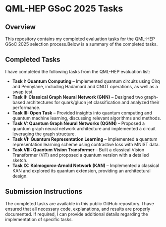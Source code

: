 # QML-HEP GSoC 2025 Tasks

## Overview
This repository contains my completed evaluation tasks for the QML-HEP GSoC 2025 selection process.Below is a summary of the completed tasks.

## Completed Tasks
I have completed the following tasks from the QML-HEP evaluation list:

- **Task I: Quantum Computing** – Implemented quantum circuits using Cirq and Pennylane, including Hadamard and CNOT operations, as well as a swap test.
- **Task II: Classical Graph Neural Network (GNN)** – Designed two graph-based architectures for quark/gluon jet classification and analyzed their performance.
- **Task III: Open Task** – Provided insights into quantum computing and quantum machine learning, discussing relevant algorithms and methods.
- **Task V: Quantum Graph Neural Networks (QGNN)** – Proposed a quantum graph neural network architecture and implemented a circuit leveraging the graph structure.
- **Task VI: Quantum Representation Learning** – Implemented a quantum representation learning scheme using contrastive loss with MNIST data.
- **Task VIII: Quantum Vision Transformer** – Built a classical Vision Transformer (ViT) and proposed a quantum version with a detailed sketch.
- **Task IX: Kolmogorov-Arnold Network (KAN)** – Implemented a classical KAN and explored its quantum extension, providing an architectural design.

## Submission Instructions
The completed tasks are available in this public GitHub repository. I have ensured that all necessary code, explanations, and results are properly documented. If required, I can provide additional details regarding the implementation of specific tasks.

